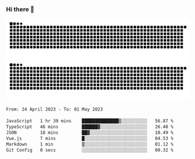 ### Hi there 👋

![GitHub Snake Light](https://raw.githubusercontent.com/jichangee/jichangee/output/github-snake.svg#gh-light-mode-only)
![GitHub Snake dark](https://raw.githubusercontent.com/jichangee/jichangee/output/github-snake-dark.svg#gh-dark-mode-only)

<!--START_SECTION:waka-->

```text
From: 24 April 2023 - To: 01 May 2023

JavaScript   1 hr 39 mins    ██████████████▒░░░░░░░░░░   56.87 %
TypeScript   46 mins         ██████▓░░░░░░░░░░░░░░░░░░   26.40 %
JSON         18 mins         ██▓░░░░░░░░░░░░░░░░░░░░░░   10.49 %
Vue.js       7 mins          █░░░░░░░░░░░░░░░░░░░░░░░░   04.53 %
Markdown     1 min           ▒░░░░░░░░░░░░░░░░░░░░░░░░   01.12 %
Git Config   0 secs          ░░░░░░░░░░░░░░░░░░░░░░░░░   00.32 %
```

<!--END_SECTION:waka-->

<!--
![GitHub Snake Light](github-snake.svg#gh-light-mode-only)
![GitHub Snake dark](github-snake-dark.svg#gh-dark-mode-only)
-->

<!--
**jichangee/jichangee** is a ✨ _special_ ✨ repository because its `README.md` (this file) appears on your GitHub profile.

Here are some ideas to get you started:

- 🔭 I’m currently working on ...
- 🌱 I’m currently learning ...
- 👯 I’m looking to collaborate on ...
- 🤔 I’m looking for help with ...
- 💬 Ask me about ...
- 📫 How to reach me: ...
- 😄 Pronouns: ...
- ⚡ Fun fact: ...
-->
